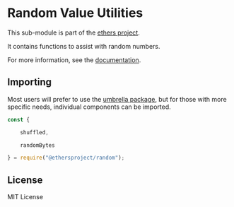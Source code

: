Random Value Utilities
======================

This sub-module is part of the [ethers project](https://github.com/ethers-io/ethers.js).

It contains functions to assist with random numbers.

For more information, see the [documentation](https://docs.ethers.io/v5/api/utils/bytes/#byte-manipulation--random-bytes).

Importing
---------

Most users will prefer to use the [umbrella package](https://www.npmjs.com/package/ethers),
but for those with more specific needs, individual components can be imported.

```javascript
const {

    shuffled,

    randomBytes

} = require("@ethersproject/random");
```

License
-------

MIT License
